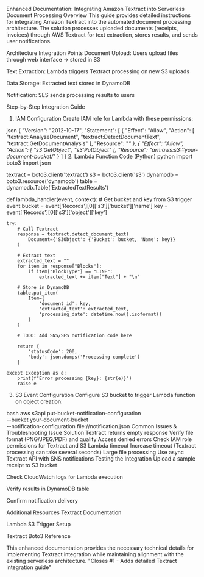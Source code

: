 Enhanced Documentation: Integrating Amazon Textract into Serverless Document Processing
Overview
This guide provides detailed instructions for integrating Amazon Textract into the automated document processing architecture. The solution processes uploaded documents (receipts, invoices) through AWS Textract for text extraction, stores results, and sends user notifications.

Architecture Integration Points
Document Upload: Users upload files through web interface → stored in S3

Text Extraction: Lambda triggers Textract processing on new S3 uploads

Data Storage: Extracted text stored in DynamoDB

Notification: SES sends processing results to users

Step-by-Step Integration Guide
1. IAM Configuration
Create IAM role for Lambda with these permissions:

json
{
    "Version": "2012-10-17",
    "Statement": [
        {
            "Effect": "Allow",
            "Action": [
                "textract:AnalyzeDocument",
                "textract:DetectDocumentText",
                "textract:GetDocumentAnalysis"
            ],
            "Resource": "*"
        },
        {
            "Effect": "Allow",
            "Action": [
                "s3:GetObject",
                "s3:PutObject"
            ],
            "Resource": "arn:aws:s3:::your-document-bucket/*"
        }
    ]
}
2. Lambda Function Code (Python)
python
import boto3
import json

textract = boto3.client('textract')
s3 = boto3.client('s3')
dynamodb = boto3.resource('dynamodb')
table = dynamodb.Table('ExtractedTextResults')

def lambda_handler(event, context):
    # Get bucket and key from S3 trigger event
    bucket = event['Records'][0]['s3']['bucket']['name']
    key = event['Records'][0]['s3']['object']['key']
    
    try:
        # Call Textract
        response = textract.detect_document_text(
            Document={'S3Object': {'Bucket': bucket, 'Name': key}}
        )
        
        # Extract text
        extracted_text = ""
        for item in response["Blocks"]:
            if item["BlockType"] == "LINE":
                extracted_text += item["Text"] + "\n"
        
        # Store in DynamoDB
        table.put_item(
            Item={
                'document_id': key,
                'extracted_text': extracted_text,
                'processing_date': datetime.now().isoformat()
            }
        )
        
        # TODO: Add SNS/SES notification code here
        
        return {
            'statusCode': 200,
            'body': json.dumps('Processing complete')
        }
        
    except Exception as e:
        print(f"Error processing {key}: {str(e)}")
        raise e
3. S3 Event Configuration
Configure S3 bucket to trigger Lambda function on object creation:

bash
aws s3api put-bucket-notification-configuration \
  --bucket your-document-bucket \
  --notification-configuration file://notification.json
Common Issues & Troubleshooting
Issue	Solution
Textract returns empty response	Verify file format (PNG/JPEG/PDF) and quality
Access denied errors	Check IAM role permissions for Textract and S3
Lambda timeout	Increase timeout (Textract processing can take several seconds)
Large file processing	Use async Textract API with SNS notifications
Testing the Integration
Upload a sample receipt to S3 bucket

Check CloudWatch logs for Lambda execution

Verify results in DynamoDB table

Confirm notification delivery

Additional Resources
Textract Documentation

Lambda S3 Trigger Setup

Textract Boto3 Reference

This enhanced documentation provides the necessary technical details for implementing Textract integration while maintaining alignment with the existing serverless architecture.
"Closes #1 - Adds detailed Textract integration guide"
